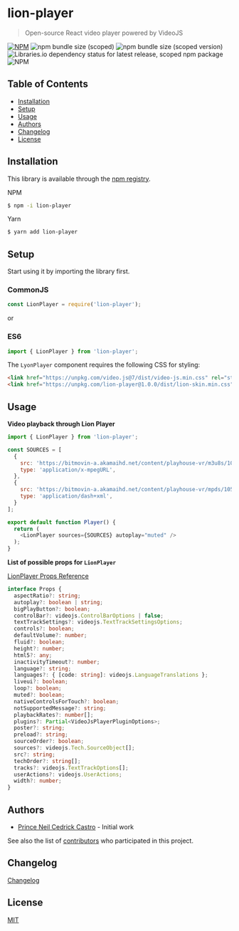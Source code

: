 # lion-player
> Open-source React video player powered by VideoJS

[![NPM](https://img.shields.io/npm/v/lion-player.svg)](https://www.npmjs.com/package/lion-player)
![npm bundle size (scoped)](https://img.shields.io/bundlephobia/min/lion-player)
![npm bundle size (scoped version)](https://img.shields.io/bundlephobia/minzip/lion-player)
![Libraries.io dependency status for latest release, scoped npm package](https://img.shields.io/librariesio/release/npm/lion-player)
![NPM](https://img.shields.io/npm/l/lion-player)

## Table of Contents
 - [Installation](#installation)
 - [Setup](#setup)
 - [Usage](#usage)
 - [Authors](#authors)
 - [Changelog](#changelog)
 - [License](#license)

 <!-- toc -->

## Installation

This library is available through the [npm registry](https://www.npmjs.com/).

NPM
```bash
$ npm -i lion-player
```

Yarn
```bash
$ yarn add lion-player
```

## Setup

Start using it by importing the library first.

### CommonJS
```javascript
const LionPlayer = require('lion-player');
```

or 

### ES6
```javascript
import { LionPlayer } from 'lion-player';
```

The `LyonPlayer` component requires the following CSS for styling:

```html
<link href="https://unpkg.com/video.js@7/dist/video-js.min.css" rel="stylesheet">
<link href="https://unpkg.com/lion-player@1.0.0/dist/lion-skin.min.css" rel="stylesheet">
```

## Usage

**Video playback through Lion Player**
```javascript
import { LionPlayer } from 'lion-player';

const SOURCES = [
  {
    src: 'https://bitmovin-a.akamaihd.net/content/playhouse-vr/m3u8s/105560.m3u8',
    type: 'application/x-mpegURL',
  },
  {
    src: 'https://bitmovin-a.akamaihd.net/content/playhouse-vr/mpds/105560.mpd',
    type: 'application/dash+xml',
  }
];

export default function Player() {
  return (
    <LionPlayer sources={SOURCES} autoplay="muted" />
  );
}
```


**List of possible props for `LionPlayer`**

[LionPlayer Props Reference](https://docs.videojs.com/tutorial-options.html)

```typescript
interface Props {
  aspectRatio?: string;
  autoplay?: boolean | string;
  bigPlayButton?: boolean;
  controlBar?: videojs.ControlBarOptions | false;
  textTrackSettings?: videojs.TextTrackSettingsOptions;
  controls?: boolean;
  defaultVolume?: number;
  fluid?: boolean;
  height?: number;
  html5?: any;
  inactivityTimeout?: number;
  language?: string;
  languages?: { [code: string]: videojs.LanguageTranslations };
  liveui?: boolean;
  loop?: boolean;
  muted?: boolean;
  nativeControlsForTouch?: boolean;
  notSupportedMessage?: string;
  playbackRates?: number[];
  plugins?: Partial<VideoJsPlayerPluginOptions>;
  poster?: string;
  preload?: string;
  sourceOrder?: boolean;
  sources?: videojs.Tech.SourceObject[];
  src?: string;
  techOrder?: string[];
  tracks?: videojs.TextTrackOptions[];
  userActions?: videojs.UserActions;
  width?: number;
}
```

## Authors

- [Prince Neil Cedrick Castro](https://github.com/git-ced/) - Initial work

See also the list of [contributors](https://github.com/git-ced/lion-player/contributors) who participated in this project.

## Changelog

[Changelog](https://github.com/git-ced/lion-player/releases)

## License

  [MIT](LICENSE)
